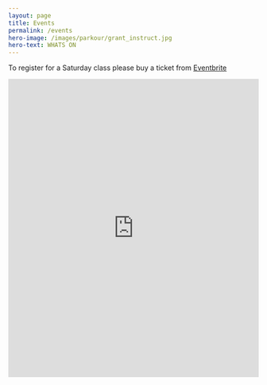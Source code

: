```yaml
---
layout: page
title: Events
permalink: /events
hero-image: /images/parkour/grant_instruct.jpg
hero-text: WHATS ON
---
```


To register for a Saturday class please buy a ticket from [Eventbrite](https://www.eventbrite.com.au/o/perth-parkour-inc-8630642536)

<iframe src="http://www.eventbrite.com.au/o/perth-parkour-inc-8630642536" style=" border-width:0 " width="100%" height="600px" frameborder="0" scrolling="no"></iframe>

